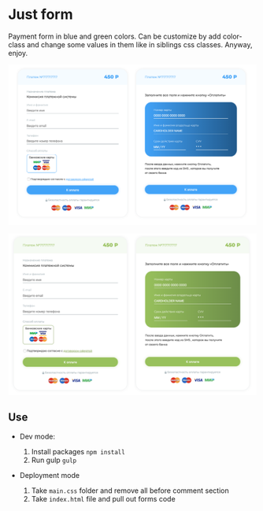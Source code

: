 # Just form 

Payment form in blue and green colors. Can be customize by add color-class and change some values in them like in siblings css classes.
Anyway, enjoy.

![Screen](title.png)

![Screen2](title2.png)


## Use

* Dev mode: 
    1. Install packages `npm install`
    2. Run gulp `gulp`
    
* Deployment mode
    1. Take `main.css` folder and remove all before comment section
    2. Take `index.html` file and pull out forms code
